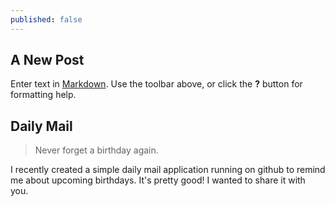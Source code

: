 ```yaml
---
published: false
---
```

## A New Post

Enter text in [Markdown](http://daringfireball.net/projects/markdown/). Use the toolbar above, or click the **?** button for formatting help.



## Daily Mail

 
>Never forget a birthday again.

I recently created a simple daily mail application running on github to remind me about upcoming birthdays.  It's pretty good!  I wanted to share it with you.




